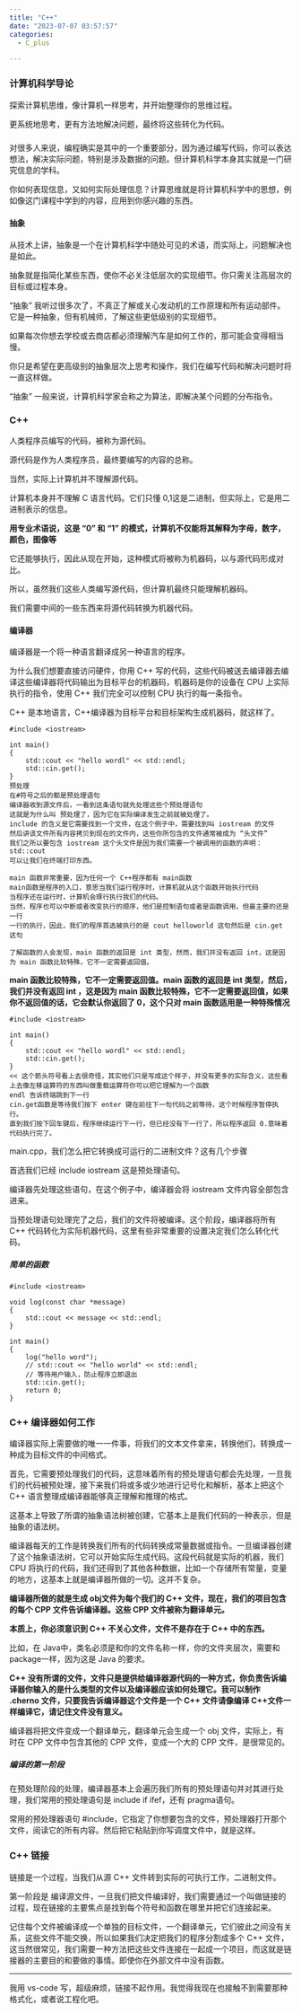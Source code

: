```yaml
---
title: "C++"
date: "2023-07-07 03:57:57"
categories:
  - C_plus

---
```


### 计算机科学导论

探索计算机思维，像计算机一样思考，并开始整理你的思维过程。

更系统地思考，更有方法地解决问题，最终将这些转化为代码。

### 

对很多人来说，编程确实是其中的一个重要部分，因为通过编写代码，你可以表达想法，解决实际问题，特别是涉及数据的问题。但计算机科学本身其实就是一门研究信息的学科。

你如何表现信息，又如何实际处理信息？计算思维就是将计算机科学中的思想，例如像这门课程中学到的内容，应用到你感兴趣的东西。



#### 抽象

从技术上讲，抽象是一个在计算机科学中随处可见的术语，而实际上，问题解决也是如此。

抽象就是指简化某些东西，使你不必关注低层次的实现细节。你只需关注高层次的目标或过程本身。

“抽象” 我听过很多次了，不真正了解或关心发动机的工作原理和所有运动部件。它是一种抽象，但有机械师，了解这些更低级别的实现细节。

如果每次你想去学校或去商店都必须理解汽车是如何工作的，那可能会变得相当慢。

你只是希望在更高级别的抽象层次上思考和操作，我们在编写代码和解决问题时将一直这样做。

“抽象” 一般来说，计算机科学家会称之为算法，即解决某个问题的分布指令。

### C++

人类程序员编写的代码，被称为源代码。

源代码是作为人类程序员，最终要编写的内容的总称。

当然，实际上计算机并不理解源代码。

计算机本身并不理解 C 语言代码。它们只懂 0,1这是二进制，但实际上，它是用二进制表示的信息。

**用专业术语说，这是 “0” 和 “1” 的模式，计算机不仅能将其解释为字母，数字，颜色，图像等**

它还能够执行，因此从现在开始，这种模式将被称为机器码，以与源代码形成对比。

所以，虽然我们这些人类编写源代码，但计算机最终只能理解机器码。

我们需要中间的一些东西来将源代码转换为机器代码。

#### 编译器

编译器是一个将一种语言翻译成另一种语言的程序。

为什么我们想要直接访问硬件，你用 C++ 写的代码，这些代码被送去编译器去编译这些编译器将代码输出为目标平台的机器码，机器码是你的设备在 CPU 上实际执行的指令，使用 C++ 我们完全可以控制 CPU 执行的每一条指令。

C++ 是本地语言，C++编译器为目标平台和目标架构生成机器码，就这样了。

```
#include <iostream>

int main()
{
    std::cout << "hello wordl" << std::endl;
    std::cin.get();
}
预处理
在#符号之后的都是预处理语句
编译器收到源文件后，一看到这条语句就先处理这些个预处理语句
这就是为什么叫 预处理了，因为它在实际编译发生之前就被处理了。
include 的含义是它需要找到一个文件，在这个例子中，需要找到叫 iostream 的文件
然后讲该文件所有内容拷贝到现在的文件内，这些你所包含的文件通常被成为 “头文件”
我们之所以要包含 iostream 这个头文件是因为我们需要一个被调用的函数的声明：std::cout
可以让我们在终端打印东西。

main 函数非常重要，因为任何一个 C++程序都有 main函数
main函数是程序的入口，意思当我们运行程序时，计算机就从这个函数开始执行代码
当程序还在运行时，计算机会琢行执行我们的代码。
当然，程序也可以中断或者改变执行的顺序，他们是控制语句或者是函数调用，但最主要的还是一行
一行的执行，因此，我们的程序首选被执行的是 cout helloworld 这句然后是 cin.get 这句

了解函数的人会发现，main 函数的返回是 int 类型，然而，我们并没有返回 int，这是因为 main 函数比较特殊，它不一定需要返回值。
```

**main 函数比较特殊，它不一定需要返回值。main 函数的返回是 int 类型，然后，我们并没有返回 int ，这是因为 main 函数比较特殊，它不一定需要返回值，如果你不返回值的话，它会默认你返回了 0，这个只对 main 函数适用是一种特殊情况**

```
#include <iostream>

int main()
{
    std::cout << "hello wordl" << std::endl;
    std::cin.get();
}
<< 这个箭头符号看上去很奇怪，其实他们只是写成这个样子，并没有更多的实际含义，这些看上去像左移运算符的东西叫做重载运算符你可以把它理解为一个函数
endl 告诉终端跳到下一行
cin.get函数是等待我们按下 enter 键在前往下一句代码之前等待，这个时候程序暂停执行。
直到我们按下回车键后，程序继续运行下一行，但已经没有下一行了，所以程序返回 0.意味着代码执行完了。
```

main.cpp，我们怎么把它转换成可运行的二进制文件？这有几个步骤

首选我们已经 include iostream 这是预处理语句。

编译器先处理这些语句，在这个例子中，编译器会将 iostream 文件内容全部包含进来。

当预处理语句处理完了之后，我们的文件将被编译。这个阶段，编译器将所有 C++ 代码转化为实际机器代码，这里有些非常重要的设置决定我们怎么转化代码。

##### 简单的函数

```
#include <iostream>

void log(const char *message)
{
    std::cout << message << std::endl;
}

int main()
{
    log("hello word");
    // std::cout << "hello world" << std::endl;
    // 等待用户输入，防止程序立即退出
    std::cin.get();
    return 0;
}
```

### C++ 编译器如何工作

编译器实际上需要做的唯一一件事，将我们的文本文件拿来，转换他们，转换成一种成为目标文件的中间格式。

首先，它需要预处理我们的代码，这意味着所有的预处理语句都会先处理，一旦我们的代码被预处理，接下来我们将或多或少地进行记号化和解析，基本上把这个 C++ 语言整理成编译器能够真正理解和推理的格式。

这基本上导致了所谓的抽象语法树被创建，它基本上是我们代码的一种表示，但是抽象的语法树。

编译器每天的工作是转换我们所有的代码转换成常量数据或指令。一旦编译器创建了这个抽象语法树，它可以开始实际生成代码。这段代码就是实际的机器，我们 CPU 将执行的代码，我们还得到了其他各种数据，比如一个存储所有常量，变量的地方，这基本上就是编译器所做的一切。这并不复杂。

**编译器所做的就是生成 obj文件为每个我们的 C++ 文件，现在，我们的项目包含的每个 CPP 文件告诉编译器。这些 CPP 文件被称为翻译单元。**

**本质上，你必须意识到 C++ 不关心文件，文件不是存在于 C++ 中的东西。**

比如，在 Java中，类名必须是和你的文件名称一样，你的文件夹层次，需要和package一样，因为这是 Java 的要求。

**C++ 没有所谓的文件，文件只是提供给编译器源代码的一种方式，你负责告诉编译器你输入的是什么类型的文件以及编译器应该如何处理它。我可以制作 .cherno 文件，只要我告诉编译器这个文件是一个 C++ 文件请像编译 C++文件一样编译它，请记住文件没有意义。**

编译器将把文件变成一个翻译单元，翻译单元会生成一个 obj 文件，实际上，有时在 CPP 文件中包含其他的 CPP 文件，变成一个大的 CPP 文件，是很常见的。

##### 编译的第一阶段

在预处理阶段的处理，编译器基本上会遍历我们所有的预处理语句并对其进行处理，我们常用的预处理语句是 include if ifef，还有 pragma语句。

常用的预处理器语句 #include，它指定了你想要包含的文件，预处理器打开那个文件，阅读它的所有内容。然后把它粘贴到你写调度文件中，就是这样。

### C++ 链接

链接是一个过程，当我们从源 C++ 文件转到实际的可执行工作，二进制文件。

第一阶段是 编译源文件，一旦我们把文件编译好，我们需要通过一个叫做链接的过程，现在链接的主要焦点是找到每个符号和函数在哪里并把它们连接起来。

记住每个文件被编译成一个单独的目标文件，一个翻译单元，它们彼此之间没有关系，这些文件不能交换，所以如果我们决定把我们的程序分割成多个 C++ 文件，这当然很常见，我们需要一种方法把这些文件连接在一起成一个项目，而这就是链接器的主要目的和要做的事情。即使你在外部文件中没有函数。

---

我用 vs-code 写，超级麻烦，链接不起作用。我觉得我现在也接触不到需要那种格式化，或者说工程化吧。

